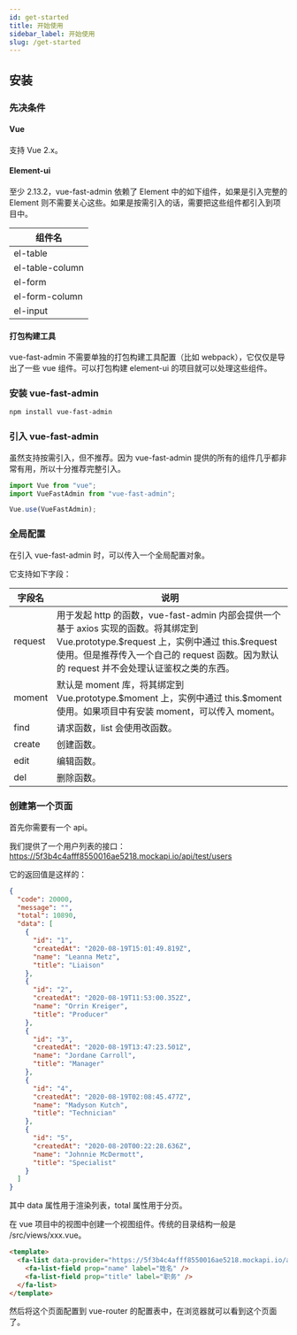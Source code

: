 ```yaml
---
id: get-started
title: 开始使用
sidebar_label: 开始使用
slug: /get-started
---
```


## 安装

### 先决条件

#### Vue

支持 Vue 2.x。

#### Element-ui

至少 2.13.2，vue-fast-admin 依赖了 Element 中的如下组件，如果是引入完整的 Element 则不需要关心这些。如果是按需引入的话，需要把这些组件都引入到项目中。

| 组件名          |
| --------------- |
| el-table        |
| el-table-column |
| el-form         |
| el-form-column  |
| el-input        |

#### 打包构建工具

vue-fast-admin 不需要单独的打包构建工具配置（比如 webpack），它仅仅是导出了一些 vue 组件。可以打包构建 element-ui 的项目就可以处理这些组件。

### 安装 vue-fast-admin

```bash
npm install vue-fast-admin
```

### 引入 vue-fast-admin

虽然支持按需引入，但不推荐。因为 vue-fast-admin 提供的所有的组件几乎都非常有用，所以十分推荐完整引入。

```javascript
import Vue from "vue";
import VueFastAdmin from "vue-fast-admin";

Vue.use(VueFastAdmin);
```

### 全局配置

在引入 vue-fast-admin 时，可以传入一个全局配置对象。

它支持如下字段：

| 字段名  | 说明                                                                                                                                                                                                                                    |
| ------- | --------------------------------------------------------------------------------------------------------------------------------------------------------------------------------------------------------------------------------------- |
| request | 用于发起 http 的函数，vue-fast-admin 内部会提供一个基于 axios 实现的函数。将其绑定到 Vue.prototype.\$request 上，实例中通过 this.\$request 使用。但是推荐传入一个自己的 request 函数。因为默认的 request 并不会处理认证鉴权之类的东西。 |
| moment  | 默认是 moment 库，将其绑定到 Vue.prototype.\$moment 上，实例中通过 this.\$moment 使用。如果项目中有安装 moment，可以传入 moment。                                                                                                       |
| find    | 请求函数，list 会使用改函数。                                                                                                                                                                                                           |
| create  | 创建函数。                                                                                                                                                                                                                              |
| edit    | 编辑函数。                                                                                                                                                                                                                              |
| del     | 删除函数。                                                                                                                                                                                                                              |

### 创建第一个页面

首先你需要有一个 api。

我们提供了一个用户列表的接口：https://5f3b4c4afff8550016ae5218.mockapi.io/api/test/users

它的返回值是这样的：

```json
{
  "code": 20000,
  "message": "",
  "total": 10890,
  "data": [
    {
      "id": "1",
      "createdAt": "2020-08-19T15:01:49.819Z",
      "name": "Leanna Metz",
      "title": "Liaison"
    },
    {
      "id": "2",
      "createdAt": "2020-08-19T11:53:00.352Z",
      "name": "Orrin Kreiger",
      "title": "Producer"
    },
    {
      "id": "3",
      "createdAt": "2020-08-19T13:47:23.501Z",
      "name": "Jordane Carroll",
      "title": "Manager"
    },
    {
      "id": "4",
      "createdAt": "2020-08-19T02:08:45.477Z",
      "name": "Madyson Kutch",
      "title": "Technician"
    },
    {
      "id": "5",
      "createdAt": "2020-08-20T00:22:28.636Z",
      "name": "Johnnie McDermott",
      "title": "Specialist"
    }
  ]
}
```

其中 data 属性用于渲染列表，total 属性用于分页。

在 vue 项目中的视图中创建一个视图组件。传统的目录结构一般是 /src/views/xxx.vue。

```html
<template>
  <fa-list data-provider="https://5f3b4c4afff8550016ae5218.mockapi.io/api/test/users">
    <fa-list-field prop="name" label="姓名" />
    <fa-list-field prop="title" label="职务" />
  </fa-list>
</template>
```

然后将这个页面配置到 vue-router 的配置表中，在浏览器就可以看到这个页面了。
